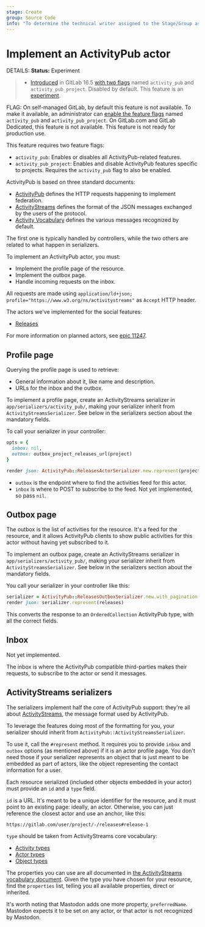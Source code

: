 ```yaml
---
stage: Create
group: Source Code
info: "To determine the technical writer assigned to the Stage/Group associated with this page, see https://handbook.gitlab.com/handbook/product/ux/technical-writing/#assignments"
---
```


# Implement an ActivityPub actor

DETAILS:
**Status:** Experiment

> - [Introduced](https://gitlab.com/gitlab-org/gitlab/-/merge_requests/127023) in GitLab 16.5 [with two flags](../../../administration/feature_flags.md) named `activity_pub` and `activity_pub_project`. Disabled by default. This feature is an [experiment](../../../policy/experiment-beta-support.md).

FLAG:
On self-managed GitLab, by default this feature is not available. To make it available,
an administrator can [enable the feature flags](../../../administration/feature_flags.md)
named `activity_pub` and `activity_pub_project`.
On GitLab.com and GitLab Dedicated, this feature is not available.
This feature is not ready for production use.

This feature requires two feature flags:

- `activity_pub`: Enables or disables all ActivityPub-related features.
- `activity_pub_project`: Enables and disable ActivityPub features specific to
  projects. Requires the `activity_pub` flag to also be enabled.

ActivityPub is based on three standard documents:

- [ActivityPub](https://www.w3.org/TR/activitypub/) defines the HTTP
  requests happening to implement federation.
- [ActivityStreams](https://www.w3.org/TR/activitystreams-core/) defines the
  format of the JSON messages exchanged by the users of the protocol.
- [Activity Vocabulary](https://www.w3.org/TR/activitystreams-vocabulary/)
  defines the various messages recognized by default.

The first one is typically handled by controllers, while the two others are
related to what happen in serializers.

To implement an ActivityPub actor, you must:

- Implement the profile page of the resource.
- Implement the outbox page.
- Handle incoming requests on the inbox.

All requests are made using
`application/ld+json; profile="https://www.w3.org/ns/activitystreams"` as `Accept` HTTP header.

The actors we've implemented for the social features:

- [Releases](releases.md)

For more information on planned actors, see [epic 11247](https://gitlab.com/groups/gitlab-org/-/epics/11247).

## Profile page

Querying the profile page is used to retrieve:

- General information about it, like name and description.
- URLs for the inbox and the outbox.

To implement a profile page, create an ActivityStreams
serializer in `app/serializers/activity_pub/`, making your serializer
inherit from `ActivityStreamsSerializer`. See below in the serializers
section about the mandatory fields.

To call your serializer in your controller:

```ruby
opts = {
  inbox: nil,
  outbox: outbox_project_releases_url(project)
}

render json: ActivityPub::ReleasesActorSerializer.new.represent(project, opts)
```

- `outbox` is the endpoint where to find the activities feed for this
  actor.
- `inbox` is where to POST to subscribe to the feed. Not yet implemented, so pass `nil`.

## Outbox page

The outbox is the list of activities for the resource. It's a feed for the
resource, and it allows ActivityPub clients to show public activities for
this actor without having yet subscribed to it.

To implement an outbox page, create an ActivityStreams
serializer in `app/serializers/activity_pub/`, making your serializer
inherit from `ActivityStreamsSerializer`. See below in the serializers
section about the mandatory fields.

You call your serializer in your controller like this:

```ruby
serializer = ActivityPub::ReleasesOutboxSerializer.new.with_pagination(request, response)
render json: serializer.represent(releases)
```

This converts the response to an `OrderedCollection`
ActivityPub type, with all the correct fields.

## Inbox

Not yet implemented.

The inbox is where the ActivityPub compatible third-parties makes their
requests, to subscribe to the actor or send it messages.

## ActivityStreams serializers

The serializers implement half the core of ActivityPub support: they're all
about [ActivityStreams](https://www.w3.org/TR/activitystreams-core/), the
message format used by ActivityPub.

To leverage the features doing most of the formatting for you, your
serializer should inherit from `ActivityPub::ActivityStreamsSerializer`.

To use it, call the `#represent` method. It requires you to provide
`inbox` and `outbox` options (as mentioned above) if it
is an actor profile page. You don't need those if your serializer
represents an object that is just meant to be embedded as part of actors,
like the object representing the contact information for a user.

Each resource serialized (included other objects embedded in your
actor) must provide an `id` and a `type` field.

`id` is a URL. It's meant to be a unique identifier for the resource, and
it must point to an existing page: ideally, an actor. Otherwise, you can
just reference the closest actor and use an anchor, like this:

```plaintext
https://gitlab.com/user/project/-/releases#release-1
```

`type` should be taken from ActivityStreams core vocabulary:

- [Activity types](https://www.w3.org/TR/activitystreams-vocabulary/#activity-types)
- [Actor types](https://www.w3.org/TR/activitystreams-vocabulary/#actor-types)
- [Object types](https://www.w3.org/TR/activitystreams-vocabulary/#object-types)

The properties you can use are all documented in
[the ActivityStreams vocabulary document](https://www.w3.org/TR/activitystreams-vocabulary/).
Given the type you have chosen for your resource, find the
`properties` list, telling you all available properties, direct or
inherited.

It's worth noting that Mastodon adds one more property, `preferredName`.
Mastodon expects it to be set on any actor, or that actor is not recognized by
Mastodon.
